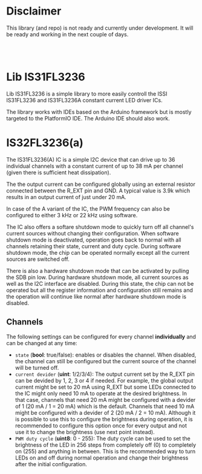 # Disclaimer

This library (and repo) is not ready and currently under development. It will be ready and working in the next couple of days.

<br><br>

# Lib IS31FL3236

Lib IS31FL3236 is a simple library to more easily controll the ISSI IS31FL3236 and IS31FL3236A constant current LED driver ICs.

The library works with IDEs based on the Arduino framework but is mostly targeted to the PlatformIO IDE. The Arduino IDE should also work.

# IS32FL3236(a)

The IS31FL3236(A) IC is a simple I2C device that can drive up to 36 individual channels with a constant current of up to 38 mA per channel (given there is sufficient heat dissipation).

The the output current can be configured globally using an external resistor connected between the R_EXT pin and GND. A typical value is 3.9k which results in an output current of just under 20 mA.

In case of the A variant of the IC, the PWM frequency can also be configured to either 3 kHz or 22 kHz using software.

The IC also offers a softare shutdown mode to quickly turn off all channel's current sources without changing their configuration. When software shutdown mode is deactivated, operation goes back to normal with all channels retaining their state, current and duty cycle. During software shutdown mode, the chip can be operated normally except all the current sources are switched off.

There is also a hardware shutdown mode that can be activated by pulling the SDB pin low. During hardware shutdown mode, all current sources as well as the I2C interface are disabled. During this state, the chip can not be operated but all the register information and configuration still remains and the operation will continue like normal after hardware shutdown mode is disabled.

## Channels

The following settings can be configured for every channel **individually** and can be changed at any time:
 * `state` (**bool**: true/false): enables or disables the channel. When disabled, the channel can still be configured but the current source of the channel will be turned off.
 * `current devider` (**uint**: 1/2/3/4): The output current set by the R_EXT pin can be devided by 1, 2, 3 or 4 if needed. For example, the global output current might be set to 20 mA using R_EXT but some LEDs connected to the IC might only need 10 mA to operate at the desired brightness. In that case, channels that need 20 mA might be configured with a devider of 1 (20 mA / 1 = 20 mA) which is the default. Channels that need 10 mA might be configured with a devider of 2 (20 mA / 2 = 10 mA). Although it is possible to use this to configure the brightness during operation, it is recommended to configure this option once for every output and not use it to change the brightness (use next point instead).
 * `PWM duty cycle` (**uint8**: 0 - 255): The duty cycle can be used to set the brightness of the LED in 256 steps from completely off (0) to completely on (255) and anything in between. This is the recommended way to turn LEDs on and off during normal operation and change their brightness after the initial configuration.
